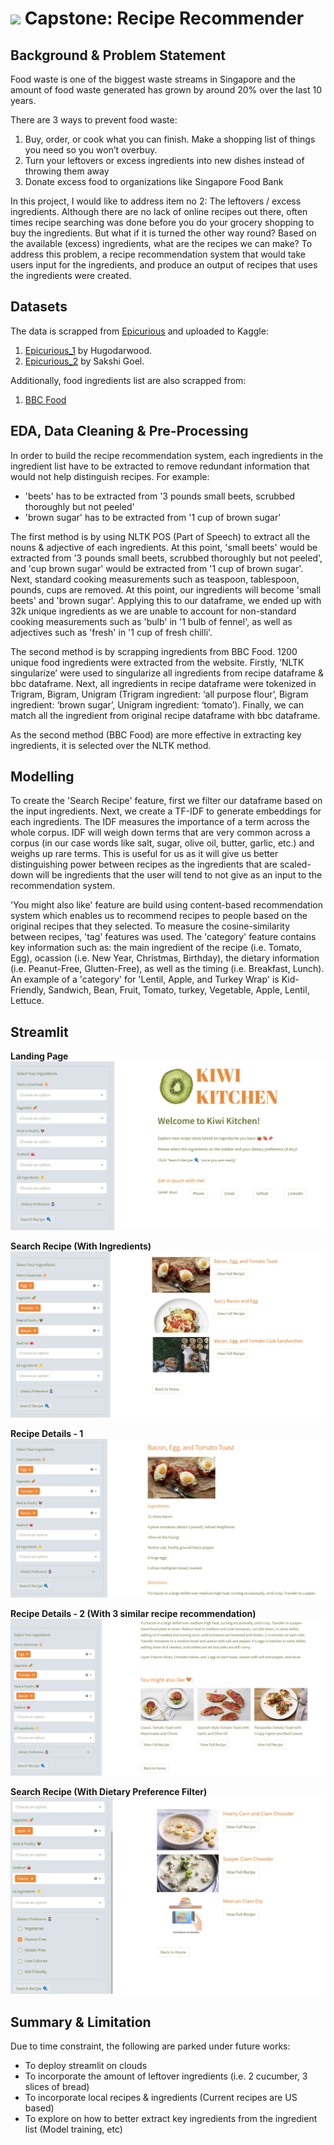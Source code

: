 # ![](https://ga-dash.s3.amazonaws.com/production/assets/logo-9f88ae6c9c3871690e33280fcf557f33.png) Capstone: Recipe Recommender

## Background & Problem Statement

Food waste is one of the biggest waste streams in Singapore and the amount of food waste generated has grown by around 20% over the last 10 years.

There are 3 ways to prevent food waste:
1. Buy, order, or cook what you can finish. Make a shopping list of things you need so you won’t overbuy.
2. Turn your leftovers or excess ingredients into new dishes instead of throwing them away
3. Donate excess food to organizations like Singapore Food Bank

In this project, I would like to address item no 2: The leftovers / excess ingredients. Although there are no lack of online recipes out there, often times recipe searching was done before you do your grocery shopping to buy the ingredients. But what if it is turned the other way round? Based on the available (excess) ingredients, what are the recipes we can make? To address this problem, a recipe recommendation system that would take users input for the ingredients, and produce an output of recipes that uses the ingredients were created.


## Datasets

The data is scrapped from [Epicurious](http://www.epicurious.com/recipes-menus) and uploaded to Kaggle:
1. [Epicurious_1](https://www.kaggle.com/datasets/hugodarwood/epirecipes) by Hugodarwood.
2. [Epicurious_2](https://www.kaggle.com/datasets/pes12017000148/food-ingredients-and-recipe-dataset-with-images) by Sakshi Goel.

Additionally, food ingredients list are also scrapped from:
1. [BBC Food](https://www.bbc.co.uk/food/ingredients/a-z/a/1)


## EDA, Data Cleaning & Pre-Processing
In order to build the recipe recommendation system, each ingredients in the ingredient list have to be extracted to remove redundant information that would not help distinguish recipes. For example:
- 'beets' has to be extracted from '3 pounds small beets, scrubbed thoroughly but not peeled'
- 'brown sugar' has to be extracted from '1 cup of brown sugar'

The first method is by using NLTK POS (Part of Speech) to extract all the nouns & adjective of each ingredients. At this point, 'small beets' would be extracted from '3 pounds small beets, scrubbed thoroughly but not peeled', and 'cup brown sugar' would be extracted from '1 cup of brown sugar'. Next, standard cooking measurements such as teaspoon, tablespoon, pounds, cups are removed. At this point, our ingredients will become 'small beets' and 'brown sugar'. Applying this to our dataframe, we ended up with 32k unique ingredients as we are unable to account for non-standard cooking measurements such as 'bulb' in '1 bulb of fennel', as well as adjectives such as 'fresh' in '1 cup of fresh chilli'.

The second method is by scrapping ingredients from BBC Food. 1200 unique food ingredients were extracted from the website. Firstly, ‘NLTK singularize’ were used to singularize all ingredients from recipe dataframe & bbc dataframe. Next, all ingredients in recipe dataframe were tokenized in Trigram, Bigram, Unigram (Trigram ingredient:  ‘all purpose flour’, Bigram ingredient: ‘brown sugar’, Unigram ingredient: ‘tomato’). Finally, we can match all the ingredient from original recipe dataframe with bbc dataframe.

As the second method (BBC Food) are more effective in extracting key ingredients, it is selected over the NLTK method.


## Modelling
To create the 'Search Recipe' feature, first we filter our dataframe based on the input ingredients. Next, we create a TF-IDF to generate embeddings for each ingredients. The IDF measures the importance of a term across the whole corpus. IDF will weigh down terms that are very common across a corpus (in our case words like salt, sugar, olive oil, butter, garlic, etc.) and weighs up rare terms. This is useful for us as it will give us better distinguishing power between recipes as the ingredients that are scaled-down will be ingredients that the user will tend to not give as an input to the recommendation system.

'You might also like' feature are build using content-based recommendation system which enables us to recommend recipes to people based on the original recipes that they selected. To measure the cosine-similarity between recipes, 'tag' features was used. The 'category' feature contains key information such as: the main ingredient of the recipe (i.e. Tomato, Egg), ocassion (i.e. New Year, Christmas, Birthday), the dietary information (i.e. Peanut-Free, Glutten-Free), as well as the timing (i.e. Breakfast, Lunch). An example of a 'category' for 'Lentil, Apple, and Turkey Wrap' is Kid-Friendly, Sandwich, Bean, Fruit, Tomato, turkey, Vegetable, Apple, Lentil, Lettuce.

## Streamlit
**Landing Page**
![Landing Page](dataset/01-landing-page.jpg)

**Search Recipe (With Ingredients)**
![Search Recipe](dataset/02-recipe-recommendation.jpg)

**Recipe Details - 1**
![Recipe Details](dataset/03-recipe-details.jpg)

**Recipe Details - 2 (With 3 similar recipe recommendation)**
![Recipe Details](dataset/03-recipe-details-2.jpg)

**Search Recipe (With Dietary Preference Filter)**
![Search Recipe with Filter](dataset/04-recipe-with-filter.jpg)


## Summary & Limitation
Due to time constraint, the following are parked under future works:
- To deploy streamlit on clouds
- To incorporate the amount of leftover ingredients (i.e. 2 cucumber, 3 slices of bread)
- To incorporate local recipes & ingredients (Current recipes are US based)
- To explore on how to better extract key ingredients from the ingredient list (Model training, etc)

